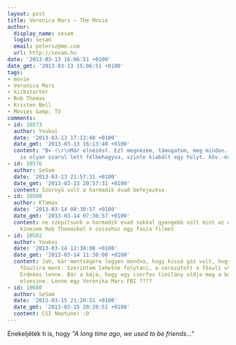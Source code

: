 ```yaml
---
layout: post
title: Veronica Mars — The Movie
author:
  display_name: sesam
  login: sesam
  email: petersz@me.com
  url: http://sesam.hu
date: '2013-03-13 16:06:51 +0100'
date_gmt: '2013-03-13 15:06:51 +0100'
tags:
- movie
- Veronica Mars
- kickstarter
- Rob Thomas
- Kristen Bell
- Movies &amp; TV
comments:
- id: 10573
  author: Youkai
  date: '2013-03-13 17:13:40 +0100'
  date_gmt: '2013-03-13 16:13:40 +0100'
  content: "B+ !\r\nMár elnézést. Ezt megnézem, támogatom, meg minden.  A sorozat
    is olyan szarul lett félbehagyva, szinte kiabált egy Folyt. köv.-ért."
- id: 10576
  author: SeSam
  date: '2013-03-13 21:57:31 +0100'
  date_gmt: '2013-03-13 20:57:31 +0100'
  content: Szörnyű volt a harmadik évad befejezése.
- id: 10580
  author: KTamas
  date: '2013-03-14 08:30:57 +0100'
  date_gmt: '2013-03-14 07:30:57 +0100'
  content: ne szepitsunk a harmadik evad sokkal gyengebb volt mint az elso ketto ellenben
    kinezem Rob Thomasbol h osszehoz egy fasza filmet
- id: 10582
  author: Youkai
  date: '2013-03-14 12:38:08 +0100'
  date_gmt: '2013-03-14 11:38:08 +0100'
  content: Jah, bár mentségére legyen mondva, hogy kissé gáz volt, hogy a gimi nyomozója
    fősulira ment. Szerintem lehetne folytani, a sorozatott a fősuli utáni idősávban.
    Érdekes lenne. Bár a bája, hogy egy cserfes tinilány oldja meg a bűnesetet valahogy
    elveszne. Lenne egy Veronika Mars FBI ????
- id: 10600
  author: SeSam
  date: '2013-03-15 21:20:51 +0100'
  date_gmt: '2013-03-15 20:20:51 +0100'
  content: CSI Neptune! :D
---
```


Énekeljétek ti is, hogy _"A long time ago, we used to be friends..."_
